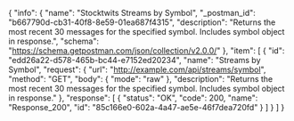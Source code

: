 {
  "info": {
    "name": "Stocktwits Streams by Symbol",
    "_postman_id": "b667790d-cb31-40f8-8e59-01ea687f4315",
    "description": "Returns the most recent 30 messages for the specified symbol. Includes symbol object in response.",
    "schema": "https://schema.getpostman.com/json/collection/v2.0.0/"
  },
  "item": [
    {
      "id": "edd26a22-d578-465b-bc44-e7152ed20234",
      "name": "Streams by Symbol",
      "request": {
        "url": "http://example.com/api/streams/symbol",
        "method": "GET",
        "body": {
          "mode": "raw"
        },
        "description": "Returns the most recent 30 messages for the specified symbol. Includes symbol object in response."
      },
      "response": [
        {
          "status": "OK",
          "code": 200,
          "name": "Response_200",
          "id": "85c166e0-602a-4a47-ae5e-46f7dea720fd"
        }
      ]
    }
  ]
}